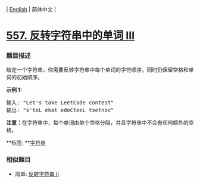 | [English](README_EN.md) | 简体中文 |

# [557. 反转字符串中的单词 III](https://leetcode-cn.com/problems/reverse-words-in-a-string-iii)
 ### 题目描述
<p>给定一个字符串，你需要反转字符串中每个单词的字符顺序，同时仍保留空格和单词的初始顺序。</p>

<p><strong>示例&nbsp;1:</strong></p>

<pre>
输入: &quot;Let&#39;s take LeetCode contest&quot;
输出: &quot;s&#39;teL ekat edoCteeL tsetnoc&quot;<strong><strong><strong>&nbsp;</strong></strong></strong>
</pre>

<p><strong><strong><strong><strong>注意：</strong></strong></strong></strong>在字符串中，每个单词由单个空格分隔，并且字符串中不会有任何额外的空格。</p>

**标签:	**[字符串](https://leetcode-cn.com/tag/string) 
 ### 相似题目
- 简单:	[反转字符串 II](https://leetcode-cn.com/problems/reverse-string-ii) 
